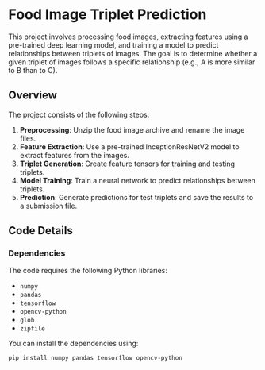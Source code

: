 # Food Image Triplet Prediction

This project involves processing food images, extracting features using a pre-trained deep learning model, and training a model to predict relationships between triplets of images. The goal is to determine whether a given triplet of images follows a specific relationship (e.g., A is more similar to B than to C).

## Overview

The project consists of the following steps:

1. **Preprocessing**: Unzip the food image archive and rename the image files.
2. **Feature Extraction**: Use a pre-trained InceptionResNetV2 model to extract features from the images.
3. **Triplet Generation**: Create feature tensors for training and testing triplets.
4. **Model Training**: Train a neural network to predict relationships between triplets.
5. **Prediction**: Generate predictions for test triplets and save the results to a submission file.

## Code Details

### Dependencies

The code requires the following Python libraries:

- `numpy`
- `pandas`
- `tensorflow`
- `opencv-python`
- `glob`
- `zipfile`

You can install the dependencies using:

```bash
pip install numpy pandas tensorflow opencv-python
